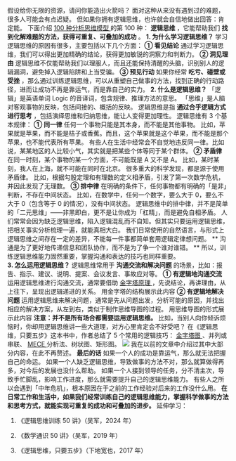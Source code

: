 假设给你无限的资源，请问你能造出火箭吗？  面对这种从来没有遇到过的难题，很多人可能会有点迟疑。
但如果你拥有逻辑思维，也许就会自信地做出回答：肯定能。  下面介绍  [ 100 种分析思维模型
](https://mp.weixin.qq.com/mp/appmsgalbum?__biz=MzA4ODE2OTIxMw==&action=getalbum&album_id=1701638273011351554#wechat_redirect)
的第 100 种： **逻辑思维** ，它能帮助我们 **找到化解难题的方法，获得可重复、可叠加的成功** 。  **1\. 为什么学习逻辑思维？**
学习逻辑思维的原因有很多，主要包括以下几个方面：  **① 看见结论** 通过学习逻辑思维，我们可以得出更加精确的结论，获得更加敏锐的洞察力和判断力。
**② 洞见理由** 逻辑思维不仅能帮助我们以理服人，而且还能保持清醒的头脑，识别别人的逻辑漏洞，避免掉入逻辑陷阱和上当受骗。  **③ 预见行动**
如果你经常 **吃亏、碰壁或受挫** ，那么通过训练逻辑思维，可以从重塑自己做事的方法，找到正确的行动路径，进而让成功不再是靠运气，而是靠自己的实力。
**2\. 什么是逻辑思维？** 「逻辑」是英语单词 Logic 的音译词，包含规律、推理方法的意思。
「思维」是人脑对客观事物的反映，包括间接的、概括的反映。  逻辑思维是指 **通过合乎逻辑方式进行思考** ，包括演绎思维和归纳思维，能让人变得更加理性。
逻辑思维有 3 个基本规律：  **① 同一律** 任何一个事物只能是其本身，而不能是其他事物。
比如，苹果就是苹果，而不能是桔子或香蕉。而且，这个苹果就是这个苹果，而不能是那个苹果，也不能代表所有苹果。
有些人在生活中经常会不自觉地违反同一律。比如说，某某地区的人比较小气，其实就是把某些个体等同于某个群体。  **② 矛盾律**
在同一时刻，某个事物的某一个方面，不可能既是 A 又不是 A。  比如，某时某刻，我人在上海，就不可能在同时在北京。
很多重大的科学发现，都是源于使用矛盾律。  比如，根据勾股定理和有理数的定义相矛盾，引发了第一次数学危机，并因此发现了无理数。  **③ 排中律**
在明确的条件下，任何事物都有明确的「是非」判断，不存在中间状态。  比如，在数学中，任何一个数字，要么大于 0，要么不大于 0（包含等于 0
的情况），没有中间状态。  逻辑思维中的排中律，并不是简单的「二元思维」——非黑即白，更不是让你成为「杠精」，而是避免自相矛盾。
人们常常会因为缺乏逻辑思维，陷入逻辑混乱而不自知。但其实只要运用逻辑思维，把相关事实分析梳理一遍，就能真相大白。
我们日常使用的自然语言，与形式上逻辑思维之间存在一定的差异，不能每一件事都简单套用逻辑定律想问题。  **
沟通是为了更好地传递信息和团队协作，而不是为了争一个谁对谁错。  ** 所以，训练逻辑思维能力固然重要，掌握沟通和表达的技巧也同样重要。  
**3\. 怎么运用逻辑思维？** 逻辑思维常用于 **沟通交流和解决问题** 的场景，比如：报告、指示、建议、说明、提案、会议发言、事故应对等。  **①
有逻辑地沟通交流** 运用逻辑思维进行沟通交流，通常要借助  [ 金字塔原理
](https://mp.weixin.qq.com/s?__biz=MzA4ODE2OTIxMw==&mid=2653481424&idx=1&sn=4ada2a298b05f9f559380fcb8f3492a4&scene=21#wechat_redirect)
，先说结论，再讲理由，从上往下，呈现出逻辑递进的关系。  用金字塔的结构展示此内容  **② 有逻辑地解决问题**
运用逻辑思维来解决问题，通常是先从问题出发，分析可能的原因，并找出相应的解决方案，从左到右，类似于制作思维导图的过程。  用思维导图的形式展示此内容
**注意：并不是所有场合都需要运用逻辑思维。** 比如，当别人向你倾诉烦恼时，你却用逻辑思维讲一些大道理，对方心里肯定会不好受吧？
在《逻辑思维，只要五步》这本书中，作者总结了 5 个常用的逻辑技巧：  [ 金字塔图
](https://mp.weixin.qq.com/s?__biz=MzA4ODE2OTIxMw==&mid=2653481424&idx=1&sn=4ada2a298b05f9f559380fcb8f3492a4&scene=21#wechat_redirect)
、并列或串联、  [ MECE
](https://mp.weixin.qq.com/s?__biz=MzA4ODE2OTIxMw==&mid=2653482301&idx=1&sn=356a89d988f41f6ebb8dfef330a6aba7&scene=21#wechat_redirect)
分析法、树状图、矩形图。
![](https://mmbiz.qpic.cn/mmbiz_png/giaycic3UNwo3UCgsKQibYu7KzibmdR5h3sxoeEnBlR8BO1WHEwOxBUtJlflna2X7Iba1R4vI16SAVNz3qyZFyDF2Q/640?wx_fmt=png&from=appmsg)
我在以前的文章中介绍过其中大部分内容，在此不再赘述。  **最后的话** 如果一个人的成功是靠运气，那么就无法把握自己的命运。
如果一个人缺乏逻辑思维，导致做事的方法不对，那么就算做得再多，对今后的发展也没什么帮助。
如果一个人接到领导的任务，分不清主次，导致手忙脚乱，影响工作进度，那么就需要提升自己的逻辑思维能力。
有些人之所以会遇到「中年危机」，根本原因在于之前的工作经验对后来的工作没什么用。
**在日常工作和生活中，如果我们经常训练自己的逻辑思维能力，掌握科学做事的方法和思考方式，就能实现可重复的成功和可叠加的进步。** 延伸学习：

  1. 《逻辑思维训练 50 讲》（吴军，2024 年） 

  2. 《数学通识 50 讲》（吴军，2019 年） 

  3. 《逻辑思维，只要五步》（下地宽也，2017 年） 

